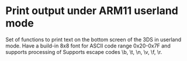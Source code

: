 # Print output under ARM11 userland mode

Set of functions to print text on the bottom screen of the 3DS in userland mode. Have a build-in 8x8 font for ASCII code range 0x20-0x7F and supports processing of Supports escape codes \b, \t, \n, \v, \f, \r.
